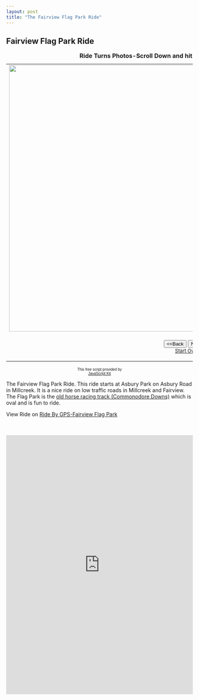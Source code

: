 ```yaml
---
layout: post
title: "The Fairview Flag Park Ride"
---
```


<h2>Fairview Flag Park Ride</h2>

<table border="0" cellpadding="0">
  <caption><strong>Ride Turns Photos-Scroll Down and hit the Next button to view slide show</strong></caption>
  <tr>
    <td width="100%"><img src="https://i.imgur.com/qdcWBReh.jpg" width="960" height="720" class="responsive" name="photoslider"></td>
  </tr>
  <tr>
    <td width="100%"><form method="POST" name="rotater">
      <div align="center"><center><p><script language="JavaScript1.1">
var photos=new Array()
var which=0

/*Change the below variables to reference your own images. You may have as many images in the slider as you wish*/
photos[0]="https://i.imgur.com/qdcWBReh.jpg"
photos[1]="https://i.imgur.com/PQCgm0Ch.jpg"
photos[2]="https://i.imgur.com/JNgtPKfh.jpg"
photos[3]="https://i.imgur.com/1E3J2C4h.jpg"
photos[4]="https://i.imgur.com/Hvx3wAqh.jpg" <!-- Turn right on Heider -->
photos[5]="https://i.imgur.com/BeWSWhjh.jpg" <!-- Go Straight on Heidler -->
photos[6]="https://i.imgur.com/rZ99kXch.jpg" <!-- Under Construction -->





function backward(){
if (which>0){
window.status=''
which--
document.images.photoslider.src=photos[which]
}
}

function forward(){
if (which<photos.length-1){
which++
document.images.photoslider.src=photos[which]
}
else window.status='End of gallery'
}
</script><input type="button" value="&lt;&lt;Back" name="B2"
      onClick="backward()"> <input type="button" value="Next&gt;&gt;" name="B1"
      onClick="forward()"><br>
      <a href="#" onClick="which=1;backward();return false"><small>Start Over</small></a></p>
      </center></div>
    </form>
    </td>
  </tr>
</table>

<p align="center"><font face="arial" size="-2">This free script provided by</font><br>
<font face="arial, helvetica" size="-2"><a href="http://javascriptkit.com">JavaScript
Kit</a></font></p>
<p>The Fairview Flag Park Ride. This ride starts at Asbury Park on Asbury Road in Millcreek. It is a nice ride on low traffic roads in Millcreek and Fairview. The  Flag Park is the <a href="https://www.theracingbiz.com/2019/03/08/ghosts-racetracks-past-always-oldtimers-day-commodore-downs/" target="_blank">old horse racing track (Commonodore Downs)</a> which is oval and is fun to ride.</p>


<p>View Ride on <a href="https://ridewithgps.com/routes/35402431" target="_blank">Ride By GPS-Fairview Flag Park</a><p>
<br><br>

<iframe src="https://ridewithgps.com/embeds?type=route&id=35402431&sampleGraph=true" style="width: 1px; min-width: 100%; height: 700px; border: none;" scrolling="no"></iframe>
